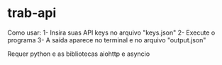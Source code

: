 # trab-api
Como usar:
  1- Insira suas API keys no arquivo "keys.json"
  2- Execute o programa
  3- A saída aparece no terminal e no arquivo "output.json"

Requer python e as bibliotecas aiohttp e asyncio
